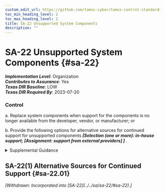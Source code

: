 ```yaml
---
custom_edit_url: https://github.com/tamus-cyber/tamus-control-standards/tree/main/content/tamus.edu/TAMUS_profile.xml
toc_min_heading_level: 2
toc_max_heading_level: 2
title: SA-22 Unsupported System Components
description: ""
---
```


# SA-22 Unsupported System Components {#sa-22}

_**Implementation Level**_: Organization\
_**Contributes to Assurance**_: Yes\
_**Texas DIR Baseline**_: LOW\
_**Texas DIR Required By**_: 2023-07-20

### Control

a. Replace system components when support for the components is no longer available from the developer, vendor, or manufacturer; or

b. Provide the following options for alternative sources for continued support for unsupported components <strong title="sa-22_odp.01"> <em>[Selection (one or more): in-house support; <strong title="sa-22_odp.02"> <em>[Assignment: support from external providers]</em> </strong> ]</em> </strong>.

<details>
  <summary>Supplemental Guidance</summary>

Support for system components includes software patches, firmware updates, replacement parts, and maintenance contracts. An example of unsupported components includes when vendors no longer provide critical software patches or product updates, which can result in an opportunity for adversaries to exploit weaknesses in the installed components. Exceptions to replacing unsupported system components include systems that provide critical mission or business capabilities where newer technologies are not available or where the systems are so isolated that installing replacement components is not an option.

</details>

## SA-22(1) Alternative Sources for Continued Support {#sa-22.01}


<prop xmlns="http://csrc.nist.gov/ns/oscal/1.0" name="status" value="withdrawn">
               <em>[Withdrawn: Incorporated into [SA-22](../../sa/sa-22/#sa-22).]</em>
            </prop>
            


